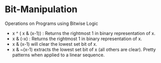 # Bit-Manipulation
Operations on Programs using Bitwise Logic

+ x ^ ( x & (x-1)) : Returns the rightmost 1 in binary representation of x.
+ x & (-x) : Returns the rightmost 1 in binary representation of x.
+ x & (x-1) will clear the lowest set bit of x.
+ x & ~(x-1) extracts the lowest set bit of x (all others are clear). Pretty patterns when applied to a linear sequence.
